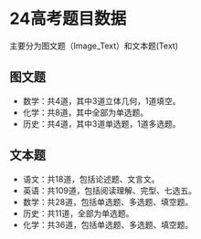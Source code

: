# 24高考题目数据
主要分为图文题（Image_Text）和文本题(Text)
## 图文题
- 数学：共4道，其中3道立体几何，1道填空。
- 化学：共8道，其中全部为单选题。
- 历史：共4道，其中3道单选题，1道多选题。
## 文本题
- 语文：共18道，包括论述题、文言文。
- 英语：共109道，包括阅读理解、完型、七选五。
- 数学：共28道，包括单选题、多选题、填空题。
- 历史：共11道，全部为单选题。
- 化学：共36道，包括单选题、多选题、填空题。